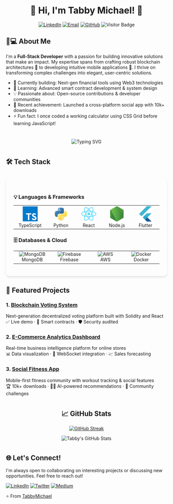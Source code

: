 <div align="center">
  
# 🌟 Hi, I'm Tabby Michael! 👋

[![LinkedIn](https://img.shields.io/badge/LinkedIn-Connect%20with%20Me-%230077B5?style=for-the-badge&logo=linkedin&logoColor=white)](https://www.linkedin.com/in/tabitha-michael-6a9800219)
[![Email](https://img.shields.io/badge/Email-Reach%20Out%20-%23D14836?style=for-the-badge&logo=gmail&logoColor=white)](mailto:kibuguzian@gmail.com)
[![GitHub](https://img.shields.io/badge/Portfolio-See%20My%20Work-%23181717?style=for-the-badge&logo=github&logoColor=white)](https://github.com/TabbyMichael)
![Visitor Badge](https://visitor-badge.laobi.icu/badge?page_id=TabbyMichael.profile&style=for-the-badge)

</div>

## 👩💻 About Me

I'm a **Full-Stack Developer** with a passion for building innovative solutions that make an impact. My expertise spans from crafting robust blockchain architectures 🧱 to developing intuitive mobile applications 📱. I thrive on transforming complex challenges into elegant, user-centric solutions.

- 🔭 Currently building: Next-gen financial tools using Web3 technologies
- 🌱 Learning: Advanced smart contract development & system design
- 💡 Passionate about: Open-source contributions & developer communities
- 🚀 Recent achievement: Launched a cross-platform social app with 10k+ downloads
- ⚡ Fun fact: I once coded a working calculator using CSS Grid before learning JavaScript!

<div align="center" style="margin: 40px 0;">
  <img src="https://readme-typing-svg.demolab.com?font=Fira+Code&weight=600&size=22&pause=1000&color=58A6FF&center=true&vCenter=true&width=800&height=50&lines=Turning+Ideas+Into+Reality+Through+Code;Building+Scalable+Solutions+With+Modern+Tech;Always+Learning%2C+Always+Growing" alt="Typing SVG" />
</div>

## 🛠️ Tech Stack

<div style="margin: 2rem 0; padding: 1.5rem; background: rgba(255,255,255,0.05); border-radius: 12px; box-shadow: 0 4px 6px rgba(0,0,0,0.1);">

### 💡 Languages & Frameworks
<table>
  <tr>
    <td align="center" width="110">
      <img src="https://raw.githubusercontent.com/devicons/devicon/master/icons/typescript/typescript-original.svg" width="48" height="48" alt="TypeScript" />
      <br>TypeScript
    </td>
    <td align="center" width="110">
      <img src="https://raw.githubusercontent.com/devicons/devicon/master/icons/python/python-original.svg" width="48" height="48" alt="Python" />
      <br>Python
    </td>
    <td align="center" width="110">
      <img src="https://raw.githubusercontent.com/devicons/devicon/master/icons/react/react-original.svg" width="48" height="48" alt="React" />
      <br>React
    </td>
    <td align="center" width="110">
      <img src="https://raw.githubusercontent.com/devicons/devicon/master/icons/nodejs/nodejs-original.svg" width="48" height="48" alt="Node.js" />
      <br>Node.js
    </td>
    <td align="center" width="110">
      <img src="https://raw.githubusercontent.com/devicons/devicon/master/icons/flutter/flutter-original.svg" width="48" height="48" alt="Flutter" />
      <br>Flutter
    </td>
  </tr>
</table>

### 🗄️ Databases & Cloud
<table>
  <tr>
    <td align="center" width="110">
      <img src="https://www.vectorlogo.zone/logos/mongodb/mongodb-icon.svg" width="48" height="48" alt="MongoDB" />
      <br>MongoDB
    </td>
    <td align="center" width="110">
      <img src="https://www.vectorlogo.zone/logos/firebase/firebase-icon.svg" width="48" height="48" alt="Firebase" />
      <br>Firebase
    </td>
    <td align="center" width="110">
      <img src="https://www.vectorlogo.zone/logos/amazon_aws/amazon_aws-icon.svg" width="48" height="48" alt="AWS" />
      <br>AWS
    </td>
    <td align="center" width="110">
      <img src="https://www.vectorlogo.zone/logos/docker/docker-icon.svg" width="48" height="48" alt="Docker" />
      <br>Docker
    </td>
  </tr>
</table>
</div>

## 🚀 Featured Projects

### 1. [Blockchain Voting System](https://github.com/TabbyMichael/voting-dapp)
Next-generation decentralized voting platform built with Solidity and React  
✅ Live demo · 📜 Smart contracts · 🛡️ Security audited

### 2. [E-Commerce Analytics Dashboard](https://github.com/TabbyMichael/ecom-dashboard)
Real-time business intelligence platform for online stores  
📊 Data visualization · 🔄 WebSocket integration · 📈 Sales forecasting

### 3. [Social Fitness App](https://github.com/TabbyMichael/fitness-app)
Mobile-first fitness community with workout tracking & social features  
🏆 10k+ downloads · 🏋️‍♀️ AI-powered recommendations · 💬 Community challenges

<div align="center" style="margin: 40px 0;">

## 📈 GitHub Stats

[![GitHub Streak](https://streak-stats.demolab.com?user=TabbyMichael&theme=dark&border_radius=8&date_format=M%20j%5B%2C%20Y%5D)](https://git.io/streak-stats)

![Tabby's GitHub Stats](https://github-readme-stats.vercel.app/api?username=TabbyMichael&show_icons=true&theme=vision-friendly-dark&count_private=true&include_all_commits=true)

</div>

## 🌐 Let's Connect!

I'm always open to collaborating on interesting projects or discussing new opportunities. Feel free to reach out!

[![LinkedIn](https://img.shields.io/badge/-Let's%20Connect%20on%20LinkedIn-0077B5?style=for-the-badge&logo=linkedin&logoColor=white)](https://www.linkedin.com/in/tabitha-michael-6a9800219)
[![Twitter](https://img.shields.io/badge/-Follow%20on%20Twitter-1DA1F2?style=for-the-badge&logo=twitter&logoColor=white)](https://twitter.com/yourhandle)
[![Medium](https://img.shields.io/badge/-Read%20My%20Blogs-000000?style=for-the-badge&logo=medium&logoColor=white)](https://medium.com/@yourhandle)

⭐️ From [TabbyMichael](https://github.com/TabbyMichael)

